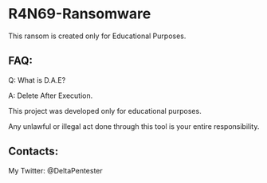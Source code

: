 # R4N69-Ransomware
                                                                                              
This ransom is created only for Educational Purposes.


<h2>FAQ:</h2>

Q: What is D.A.E?


A: Delete After Execution.

This project was developed only for educational purposes.

Any unlawful or illegal act done through this tool is your entire responsibility.


<h2>Contacts:</h2>


My Twitter: @DeltaPentester
